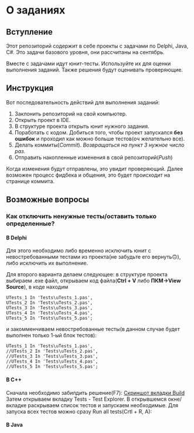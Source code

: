 # О заданиях
## Вступление
Этот репозиторий содержит в себе проекты с задачами по Delphi, Java, C#. Это задачи базового уровня, они рассчитаны на сентябрь.

Вместе с задачами идут юнит-тесты. Используйте их для оценки выполнения заданий. Также решения будут оценивать проверяющие.
## Инструкция
Вот последовательность действий для выполнения заданий:

1. Заклонить репозиторий на свой компьютер.
1. Открыть проект в IDE.
1. В структуре проекта открыть юнит нужного задания.
1. Поработать с кодом. Добиться того, чтобы проект запускался **без ошибок** и проходил как можно больше тестов(оч желательно все).
1. Делать коммиты(*Commit*). *Возвращаться на пункт 3 нужное число раз.*
1. Отправить накопленные изменения в свой репозиторий(*Push*)

Когда  изменения будут отправлены, это увидит проверяющий. Далее возможен процесс фидбека и общения, это будет происходит на странице коммита.
## Возможные вопросы
### Как отключить ненужные тесты/оставить только определенные?
#### В Delphi
Для этого необходимо либо временно исключить юнит с невостребованными тестами из проекта(не забудьте его вернуть:upside_down_face:), либо исключить их выполнение.

Для второго варианта делаем следующее: в структуре проекта выбираем .exe файл, открываем код файла(**Ctrl + V** либо **ПКМ->View Source**), в коде находим
    
    UTests_1 In 'Tests\uTests_1.pas',
    UTests_2 In 'Tests\uTests_2.pas',
    UTests_3 In 'Tests\uTests_3.pas',
    UTests_4 In 'Tests\uTests_4.pas',
    UTests_5 In 'Tests\uTests_5.pas';

и закомменчиваем невостребованные тесты(в данном случае будет выполнен только 1-ый блок тестов):

    UTests_1 In 'Tests\uTests_1.pas',
    //UTests_2 In 'Tests\uTests_2.pas',
    //UTests_3 In 'Tests\uTests_3.pas',
    //UTests_4 In 'Tests\uTests_4.pas',
    //UTests_5 In 'Tests\uTests_5.pas';

#### В С++
Сначала необходимо забилдить решение(F7): [Скриншот вкладки Build](/assets/images/electrocat.png)
Затем открываем вкладку Tests - Test Explorer. В открывшемся окне/вкладке раскрываем список тестов и запускаем необходимые. Для запуска всех тестов можно сразу Run all tests(Crtl + R, A):
#### В Java
